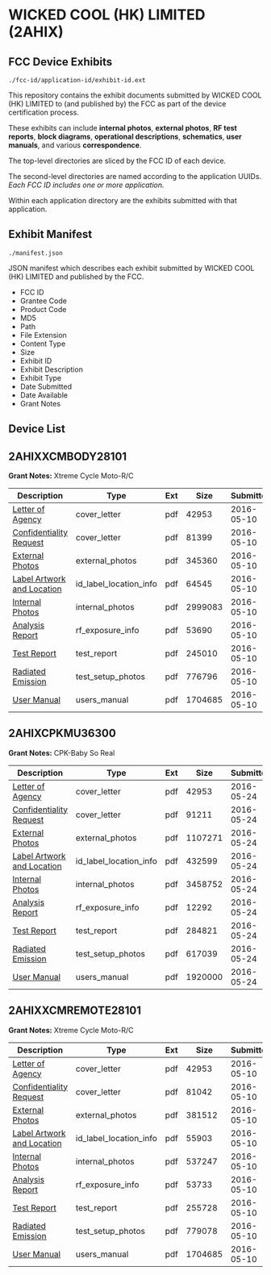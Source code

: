 # WICKED COOL (HK) LIMITED (2AHIX)
## FCC Device Exhibits

```
./fcc-id/application-id/exhibit-id.ext
```

This repository contains the exhibit documents submitted by WICKED COOL (HK) LIMITED to (and published by) the FCC as part of the device certification process.

These exhibits can include **internal photos**, **external photos**, **RF test reports**, **block diagrams**, **operational descriptions**, **schematics**, **user manuals**, and various **correspondence**.

The top-level directories are sliced by the FCC ID of each device.

The second-level directories are named according to the application UUIDs. *Each FCC ID includes one or more application.*

Within each application directory are the exhibits submitted with that application. 

## Exhibit Manifest

```
./manifest.json
```

JSON manifest which describes each exhibit submitted by WICKED COOL (HK) LIMITED and published by the FCC.

- FCC ID
- Grantee Code
- Product Code
- MD5
- Path
- File Extension
- Content Type
- Size
- Exhibit ID
- Exhibit Description
- Exhibit Type
- Date Submitted
- Date Available
- Grant Notes

## Device List
## 2AHIXXCMBODY28101
**Grant Notes:** Xtreme Cycle Moto-R/C

| Description | Type | Ext | Size | Submitted | Available |
| ----------- | ---- | --- | ---- | --------- | --------- |
| [Letter of Agency](2AHIXXCMBODY28101/b465efcf22ee3fa5e379780eead007b4/2984367.pdf) | cover_letter | pdf | 42953 | 2016-05-10 | 2016-05-10 |
| [Confidentiality Request](2AHIXXCMBODY28101/b465efcf22ee3fa5e379780eead007b4/2984407.pdf) | cover_letter | pdf | 81399 | 2016-05-10 | 2016-05-10 |
| [External Photos](2AHIXXCMBODY28101/b465efcf22ee3fa5e379780eead007b4/2984418.pdf) | external_photos | pdf | 345360 | 2016-05-10 | 2016-06-24 |
| [Label Artwork and Location](2AHIXXCMBODY28101/b465efcf22ee3fa5e379780eead007b4/2984419.pdf) | id_label_location_info | pdf | 64545 | 2016-05-10 | 2016-05-10 |
| [Internal Photos](2AHIXXCMBODY28101/b465efcf22ee3fa5e379780eead007b4/2984420.pdf) | internal_photos | pdf | 2999083 | 2016-05-10 | 2016-06-24 |
| [Analysis Report](2AHIXXCMBODY28101/b465efcf22ee3fa5e379780eead007b4/2984421.pdf) | rf_exposure_info | pdf | 53690 | 2016-05-10 | 2016-05-10 |
| [Test Report](2AHIXXCMBODY28101/b465efcf22ee3fa5e379780eead007b4/2984416.pdf) | test_report | pdf | 245010 | 2016-05-10 | 2016-05-10 |
| [Radiated Emission](2AHIXXCMBODY28101/b465efcf22ee3fa5e379780eead007b4/2984417.pdf) | test_setup_photos | pdf | 776796 | 2016-05-10 | 2016-06-24 |
| [User Manual](2AHIXXCMBODY28101/b465efcf22ee3fa5e379780eead007b4/2984387.pdf) | users_manual | pdf | 1704685 | 2016-05-10 | 2016-06-24 |
## 2AHIXCPKMU36300
**Grant Notes:** CPK-Baby So Real

| Description | Type | Ext | Size | Submitted | Available |
| ----------- | ---- | --- | ---- | --------- | --------- |
| [Letter of Agency](2AHIXCPKMU36300/96de54c11f5bf4b7b5be344007db0da7/2984367.pdf) | cover_letter | pdf | 42953 | 2016-05-24 | 2016-05-24 |
| [Confidentiality Request](2AHIXCPKMU36300/96de54c11f5bf4b7b5be344007db0da7/3001517.pdf) | cover_letter | pdf | 91211 | 2016-05-24 | 2016-05-24 |
| [External Photos](2AHIXCPKMU36300/96de54c11f5bf4b7b5be344007db0da7/3001525.pdf) | external_photos | pdf | 1107271 | 2016-05-24 | 2016-07-08 |
| [Label Artwork and Location](2AHIXCPKMU36300/96de54c11f5bf4b7b5be344007db0da7/3001526.pdf) | id_label_location_info | pdf | 432599 | 2016-05-24 | 2016-05-24 |
| [Internal Photos](2AHIXCPKMU36300/96de54c11f5bf4b7b5be344007db0da7/3001527.pdf) | internal_photos | pdf | 3458752 | 2016-05-24 | 2016-07-08 |
| [Analysis Report](2AHIXCPKMU36300/96de54c11f5bf4b7b5be344007db0da7/3001528.pdf) | rf_exposure_info | pdf | 12292 | 2016-05-24 | 2016-05-24 |
| [Test Report](2AHIXCPKMU36300/96de54c11f5bf4b7b5be344007db0da7/3001523.pdf) | test_report | pdf | 284821 | 2016-05-24 | 2016-05-24 |
| [Radiated Emission](2AHIXCPKMU36300/96de54c11f5bf4b7b5be344007db0da7/3001524.pdf) | test_setup_photos | pdf | 617039 | 2016-05-24 | 2016-07-08 |
| [User Manual](2AHIXCPKMU36300/96de54c11f5bf4b7b5be344007db0da7/3001518.pdf) | users_manual | pdf | 1920000 | 2016-05-24 | 2016-07-08 |
## 2AHIXXCMREMOTE28101
**Grant Notes:** Xtreme Cycle Moto-R/C

| Description | Type | Ext | Size | Submitted | Available |
| ----------- | ---- | --- | ---- | --------- | --------- |
| [Letter of Agency](2AHIXXCMREMOTE28101/1e29be8c679418a32881ba61914bb7ec/2984367.pdf) | cover_letter | pdf | 42953 | 2016-05-10 | 2016-05-10 |
| [Confidentiality Request](2AHIXXCMREMOTE28101/1e29be8c679418a32881ba61914bb7ec/2984368.pdf) | cover_letter | pdf | 81042 | 2016-05-10 | 2016-05-10 |
| [External Photos](2AHIXXCMREMOTE28101/1e29be8c679418a32881ba61914bb7ec/2984374.pdf) | external_photos | pdf | 381512 | 2016-05-10 | 2016-06-24 |
| [Label Artwork and Location](2AHIXXCMREMOTE28101/1e29be8c679418a32881ba61914bb7ec/2984375.pdf) | id_label_location_info | pdf | 55903 | 2016-05-10 | 2016-05-10 |
| [Internal Photos](2AHIXXCMREMOTE28101/1e29be8c679418a32881ba61914bb7ec/2984376.pdf) | internal_photos | pdf | 537247 | 2016-05-10 | 2016-06-24 |
| [Analysis Report](2AHIXXCMREMOTE28101/1e29be8c679418a32881ba61914bb7ec/2984377.pdf) | rf_exposure_info | pdf | 53733 | 2016-05-10 | 2016-05-10 |
| [Test Report](2AHIXXCMREMOTE28101/1e29be8c679418a32881ba61914bb7ec/2984372.pdf) | test_report | pdf | 255728 | 2016-05-10 | 2016-05-10 |
| [Radiated Emission](2AHIXXCMREMOTE28101/1e29be8c679418a32881ba61914bb7ec/2984373.pdf) | test_setup_photos | pdf | 779078 | 2016-05-10 | 2016-06-24 |
| [User Manual](2AHIXXCMREMOTE28101/1e29be8c679418a32881ba61914bb7ec/2984387.pdf) | users_manual | pdf | 1704685 | 2016-05-10 | 2016-05-10 |

